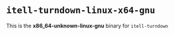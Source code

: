 # `itell-turndown-linux-x64-gnu`

This is the **x86_64-unknown-linux-gnu** binary for `itell-turndown`
